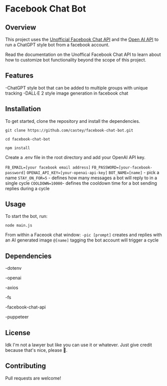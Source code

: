 # Facebook Chat Bot
## Overview
This project uses the [Unofficial Facebook Chat API](https://github.com/Schmavery/facebook-chat-api) and the [Open AI API](https://platform.openai.com/docs/introduction) to run a ChatGPT style bot from a facebook account.   

Read the documentation on the Unoffical Facebook Chat API to learn about how to customize bot functionality beyond the scope of this project.

## Features
-ChatGPT style bot that can be added to multiple groups with unique tracking
-DALL·E 2 style image generation in facebook chat

## Installation
To get started, clone the repository and install the dependencies.

`git clone https://github.com/castey/facebook-chat-bot.git`

`cd facebook-chat-bot`

`npm install`

Create a .env file in the root directory and add your OpenAI API key.

`FB_EMAIL=[your facebook email address]`
`FB_PASSWORD=[your-facebook-password]`
`OPENAI_API_KEY=[your-openai-api-key]`
`BOT_NAME=[name]` - pick a name
`STAY_ON_FOR=5` - defines how many messages a bot will reply to in a single cycle
`COOLDOWN=10000`- defines the cooldown time for a bot sending replies during a cycle

## Usage
To start the bot, run:

`node main.js`

From within a Faceook chat window:
`-pic [prompt]` creates and replies with an AI generated image
`@[name]` tagging the bot account will trigger a cycle

## Dependencies

-dotenv

-openai

-axios

-fs

-facebook-chat-api

-puppeteer

## License
Idk I'm not a lawyer but like you can use it or whatever. Just give credit because that's nice, please 🥹.

## Contributing
Pull requests are welcome!
